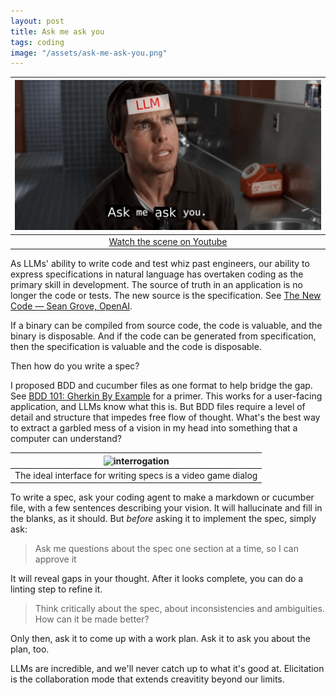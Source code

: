 ```yaml
---
layout: post
title: Ask me ask you
tags: coding
image: "/assets/ask-me-ask-you.png"
---
```


| ![ask-me-ask-you](/assets/ask-me-ask-you.png) |
|:--:|
| [Watch the scene on Youtube](https://www.youtube.com/embed/bkDhtH24oDM?si=dnEWXLQYchmhyYbA) |

As LLMs' ability to write code and test whiz past engineers, our ability to express specifications in natural language has overtaken coding as the primary skill in development. The source of truth in an application is no longer the code or tests. The new source is the specification. See [The New Code — Sean Grove, OpenAI](https://www.youtube.com/watch?v=8rABwKRsec4&t=547s).

If a binary can be compiled from source code, the code is valuable, and the binary is disposable. And if the code can be generated from specification, then the specification is valuable and the code is disposable. 

Then how do you write a spec? 

I proposed BDD and cucumber files as one format to help bridge the gap. See [BDD 101: Gherkin By Example](https://automationpanda.com/2017/01/27/bdd-101-gherkin-by-example/) for a primer. This works for a user-facing application, and LLMs know what this is. But BDD files require a level of detail and structure that impedes free flow of thought. What's the best way to extract a garbled mess of a vision in my head into something that a computer can understand?


| ![interrogation](/assets/interrogation.avif) |
|:--:|
| The ideal interface for writing specs is a video game dialog |

To write a spec, ask your coding agent to make a markdown or cucumber file, with a few sentences describing your vision. It will hallucinate and fill in the blanks, as it should. But _before_ asking it to implement the spec, simply ask:

> Ask me questions about the spec one section at a time, so I can approve it

It will reveal gaps in your thought. After it looks complete, you can do a linting step to refine it.

> Think critically about the spec, about inconsistencies and ambiguities. How can it be made better?

Only then, ask it to come up with a work plan. Ask it to ask you about the plan, too.

LLMs are incredible, and we'll never catch up to what it's good at. Elicitation is the collaboration mode that extends creavitity beyond our limits.
